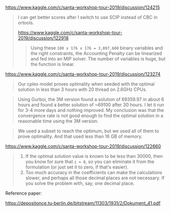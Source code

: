 https://www.kaggle.com/c/santa-workshop-tour-2019/discussion/124215

>  I can get better scores after I switch to use SCIP instead of CBC in ortools.
>
>  https://www.kaggle.com/c/santa-workshop-tour-2019/discussion/122918
>
>  > Using these `100 x 176 x 176 = 3,097,600` binary variables and the right constraints, the Accounting Penalty can be linearized and fed into an MIP solver. The number of variables is huge, but the function is linear.

https://www.kaggle.com/c/santa-workshop-tour-2019/discussion/123274

> Our cplex model proves optimality when seeded with the optimal solution in less than 3 hours with 20 thread on 2.6GHz CPUs.

> Using Gurboi, the 3M version found a solution of 69359.97 in about 6 hours and found a better solution of ~69100 after 30 hours. I let it run for 3-4 more days and nothing improved. My conclusion was that the convergence rate is not good enough to find the optimal solution in a reasonable time using the 3M version.

> We used a subset to reach the optimum, but we used all of them to prove optimality. And that used less than 16 GB of memory.

https://www.kaggle.com/c/santa-workshop-tour-2019/discussion/122660

> 1. If the optimal solution value is known to be less than 30000, then you know for sure that `z = 0`, so you can eliminate it from the formulation (or just set it to zero, if that's easier).
> 2. Too much accuracy in the coefficients can make the calculations slower, and perhaps all those decimal places are not necessary. If you solve the problem with, say, one decimal place.

Reference paper:

https://depositonce.tu-berlin.de/bitstream/11303/1931/2/Dokument_41.pdf

